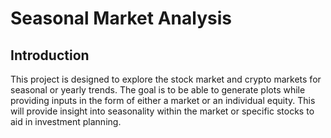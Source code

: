 # Seasonal Market Analysis

## Introduction
This project is designed to explore the stock market and crypto markets for seasonal or yearly trends. The goal is to be able to generate plots while providing inputs in the form of either a market or an individual equity. This will provide insight into seasonality within the market or specific stocks to aid in investment planning.
